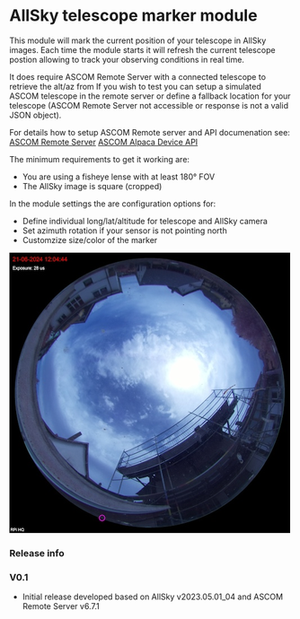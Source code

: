 # AllSky telescope marker module
This module will mark the current position of your telescope in AllSky images. Each time the module starts it will refresh the current telescope postion allowing to track your observing conditions in real time.

It does require ASCOM Remote Server with a connected telescope to retrieve the alt/az from
If you wish to test you can setup a simulated ASCOM telescope in the remote server or define a fallback location for your telescope (ASCOM Remote Server not accessible or response is not a valid JSON object).

For details how to setup ASCOM Remote server and API documenation see:
[ASCOM Remote Server](https://download.ascom-standards.org/docs/RemoteInstConf.pdf)
[ASCOM Alpaca Device API](https://ascom-standards.org/api/#/Telescope%20Specific%20Methods)

The minimum requirements to get it working are:
* You are using a fisheye lense with at least 180° FOV
* The AllSky image is square (cropped)

In the module settings the are configuration options for:
* Define individual long/lat/altitude for telescope and AllSky camera
* Set azimuth rotation if your sensor is not pointing north
* Customzize size/color of the marker

![Sample AllSky image](165_parked_fisheye_image.jpg)

### Release info
### V0.1
* Initial release developed based on AllSky v2023.05.01_04 and ASCOM Remote Server v6.7.1
